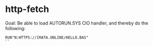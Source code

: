 http-fetch
==========

Goal: Be able to load AUTORUN.SYS CIO handler, and thereby do the following:

```
RUN"N:HTTPS://IRATA.ONLINE/HELLO.BAS"
``